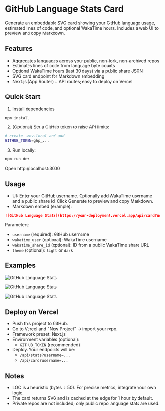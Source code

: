 # GitHub Language Stats Card

Generate an embeddable SVG card showing your GitHub language usage, estimated lines of code, and optional WakaTime hours. Includes a web UI to preview and copy Markdown.

## Features
- Aggregates languages across your public, non-fork, non-archived repos
- Estimates lines of code from language byte counts
- Optional WakaTime hours (last 30 days) via a public share JSON
- SVG card endpoint for Markdown embedding
- Next.js (App Router) + API routes; easy to deploy on Vercel

## Quick Start

1. Install dependencies:
```bash
npm install
```

2. (Optional) Set a GitHub token to raise API limits:
```bash
# create .env.local and add
GITHUB_TOKEN=ghp_...
```

3. Run locally:
```bash
npm run dev
```
Open http://localhost:3000

## Usage

- UI: Enter your GitHub username. Optionally add WakaTime username and a public share id. Click Generate to preview and copy Markdown.
- Markdown embed (example):
```md
![GitHub Language Stats](https://your-deployment.vercel.app/api/card?username=octocat&wakatime_user=yourname&wakatime_share_id=0123abcd-...)
```

Parameters:
- `username` (required): GitHub username
- `wakatime_user` (optional): WakaTime username
- `wakatime_share_id` (optional): ID from a public WakaTime share URL
- `theme` (optional): `light` or `dark`

## Examples


![GitHub Language Stats](https://testlangauge.vercel.app/api/card?username=Taha170717&theme=tokyonight)

![GitHub Language Stats](https://testlangauge.vercel.app/api/card?username=ZainulabdeenOfficial&theme=tokyonight)

![GitHub Language Stats](https://github-language-stats-card-main.vercel.app/api/card?username=ExploitEngineer&theme=github)

## Deploy on Vercel

- Push this project to GitHub.
- Go to Vercel and "New Project" → import your repo.
- Framework preset: Next.js
- Environment variables (optional):
  - `GITHUB_TOKEN` (recommended)
- Deploy. Your endpoints will be:
  - `/api/stats?username=...`
  - `/api/card?username=...`

## Notes

- LOC is a heuristic (bytes ÷ 50). For precise metrics, integrate your own logic.
- The card returns SVG and is cached at the edge for 1 hour by default.
- Private repos are not included; only public repo language stats are used.
